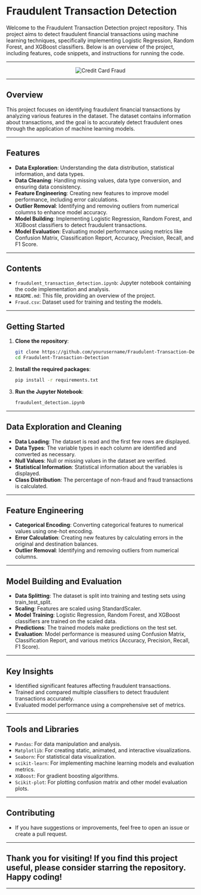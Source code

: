 # Fraudulent Transaction Detection

Welcome to the Fraudulent Transaction Detection project repository. This project aims to detect fraudulent financial transactions using machine learning techniques, specifically implementing Logistic Regression, Random Forest, and XGBoost classifiers. Below is an overview of the project, including features, code snippets, and instructions for running the code.

---

<div align="center">
  <img src="./card.jpeg" alt="Credit Card Fraud" style="border:none;">
</div>

---

## Overview

This project focuses on identifying fraudulent financial transactions by analyzing various features in the dataset. The dataset contains information about transactions, and the goal is to accurately detect fraudulent ones through the application of machine learning models.

---

## Features

- **Data Exploration**: Understanding the data distribution, statistical information, and data types.
- **Data Cleaning**: Handling missing values, data type conversion, and ensuring data consistency.
- **Feature Engineering**: Creating new features to improve model performance, including error calculations.
- **Outlier Removal**: Identifying and removing outliers from numerical columns to enhance model accuracy.
- **Model Building**: Implementing Logistic Regression, Random Forest, and XGBoost classifiers to detect fraudulent transactions.
- **Model Evaluation**: Evaluating model performance using metrics like Confusion Matrix, Classification Report, Accuracy, Precision, Recall, and F1 Score.

---

## Contents

- `fraudulent_transaction_detection.ipynb`: Jupyter notebook containing the code implementation and analysis.
- `README.md`: This file, providing an overview of the project.
- `Fraud.csv`: Dataset used for training and testing the models.

---

## Getting Started

1. **Clone the repository**:
   ```bash
   git clone https://github.com/yourusername/Fraudulent-Transaction-Detection.git
   cd Fraudulent-Transaction-Detection
2. **Install the required packages**:
   ```bash
   pip install -r requirements.txt
3. **Run the Jupyter Notebook**:
   ```bash
   fraudulent_detection.ipynb

---

## Data Exploration and Cleaning
- **Data Loading**: The dataset is read and the first few rows are displayed.
- **Data Types**: The variable types in each column are identified and converted as necessary.
- **Null Values**: Null or missing values in the dataset are verified.
- **Statistical Information**: Statistical information about the variables is displayed.
- **Class Distribution**: The percentage of non-fraud and fraud transactions is calculated.

---

## Feature Engineering
- **Categorical Encoding**: Converting categorical features to numerical values using one-hot encoding.
- **Error Calculation**: Creating new features by calculating errors in the original and destination balances.
- **Outlier Removal**: Identifying and removing outliers from numerical columns.

---

## Model Building and Evaluation
- **Data Splitting**: The dataset is split into training and testing sets using train_test_split.
- **Scaling**: Features are scaled using StandardScaler.
- **Model Training**: Logistic Regression, Random Forest, and XGBoost classifiers are trained on the scaled data.
- **Predictions**: The trained models make predictions on the test set.
- **Evaluation**: Model performance is measured using Confusion Matrix, Classification Report, and various metrics (Accuracy, Precision, Recall, F1 Score).

---

## Key Insights
- Identified significant features affecting fraudulent transactions.
- Trained and compared multiple classifiers to detect fraudulent transactions accurately.
- Evaluated model performance using a comprehensive set of metrics.

---

## Tools and Libraries
- `Pandas`: For data manipulation and analysis.
- `Matplotlib`: For creating static, animated, and interactive visualizations.
- `Seaborn`: For statistical data visualization.
- `scikit-learn`: For implementing machine learning models and evaluation metrics.
- `XGBoost`: For gradient boosting algorithms.
- `Scikit-plot`: For plotting confusion matrix and other model evaluation plots.

---

## Contributing
- If you have suggestions or improvements, feel free to open an issue or create a pull request.

---

## Thank you for visiting! If you find this project useful, please consider starring the repository. Happy coding!

---
